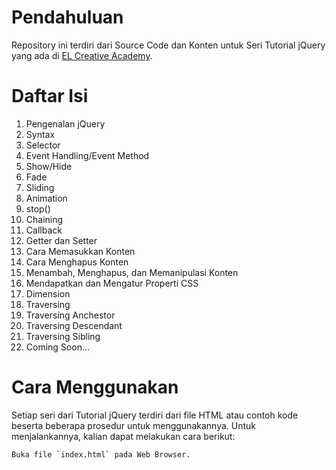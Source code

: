 # Pendahuluan
Repository ini terdiri dari Source Code dan Konten untuk Seri Tutorial jQuery yang ada di [EL Creative Academy](https://www.elcreativeacademy.com/).


# Daftar Isi
1. Pengenalan jQuery
2. Syntax
3. Selector
4. Event Handling/Event Method
5. Show/Hide
6. Fade
7. Sliding
8. Animation
9. stop()
10. Chaining
11. Callback
12. Getter dan Setter
13. Cara Memasukkan Konten
14. Cara Menghapus Konten
15. Menambah, Menghapus, dan Memanipulasi Konten
16. Mendapatkan dan Mengatur Properti CSS
17. Dimension
18. Traversing
19. Traversing Anchestor
20. Traversing Descendant
21. Traversing Sibling
22. Coming Soon...


# Cara Menggunakan
Setiap seri dari Tutorial jQuery terdiri dari file HTML atau contoh kode beserta beberapa prosedur untuk menggunakannya. Untuk menjalankannya, kalian dapat melakukan cara berikut:

```bash
Buka file `index.html` pada Web Browser.
```